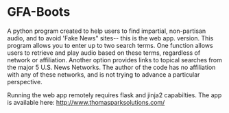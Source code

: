 # GFA-Boots
A python program created to help users to find impartial, non-partisan audio, and to avoid 'Fake News" sites-- this is the web app. version. This program allows you to enter up to two search terms. One function allows users to retrieve and play audio based on these terms, regardless of network or affiliation. Another option provides links to topical searches from the major 5 U.S. News Networks. The author of the code has no affiliation with any of these networks, and is not trying to advance a particular perspective.

Running the web app remotely requires flask and jinja2 capabilties. The app is available here: http://www.thomasparksolutions.com/
